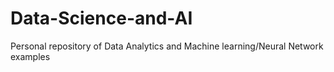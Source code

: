 # Data-Science-and-AI
Personal repository of Data Analytics and Machine learning/Neural Network examples
